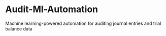 # Audit-Ml-Automation
Machine learning-powered automation for auditing journal entries and trial balance data
